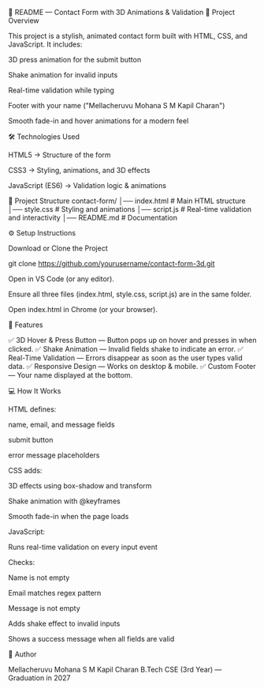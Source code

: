 📄 README — Contact Form with 3D Animations & Validation
📌 Project Overview

This project is a stylish, animated contact form built with HTML, CSS, and JavaScript.
It includes:

3D press animation for the submit button

Shake animation for invalid inputs

Real-time validation while typing

Footer with your name ("Mellacheruvu Mohana S M Kapil Charan")

Smooth fade-in and hover animations for a modern feel

🛠️ Technologies Used

HTML5 → Structure of the form

CSS3 → Styling, animations, and 3D effects

JavaScript (ES6) → Validation logic & animations

📂 Project Structure
contact-form/
│── index.html    # Main HTML structure
│── style.css     # Styling and animations
│── script.js     # Real-time validation and interactivity
│── README.md     # Documentation

⚙️ Setup Instructions

Download or Clone the Project

git clone https://github.com/yourusername/contact-form-3d.git


Open in VS Code (or any editor).

Ensure all three files (index.html, style.css, script.js) are in the same folder.

Open index.html in Chrome (or your browser).

🎯 Features

✅ 3D Hover & Press Button — Button pops up on hover and presses in when clicked.
✅ Shake Animation — Invalid fields shake to indicate an error.
✅ Real-Time Validation — Errors disappear as soon as the user types valid data.
✅ Responsive Design — Works on desktop & mobile.
✅ Custom Footer — Your name displayed at the bottom.

💻 How It Works

HTML defines:

name, email, and message fields

submit button

error message placeholders

CSS adds:

3D effects using box-shadow and transform

Shake animation with @keyframes

Smooth fade-in when the page loads

JavaScript:

Runs real-time validation on every input event

Checks:

Name is not empty

Email matches regex pattern

Message is not empty

Adds shake effect to invalid inputs

Shows a success message when all fields are valid

📌 Author

Mellacheruvu Mohana S M Kapil Charan
B.Tech CSE (3rd Year) — Graduation in 2027
